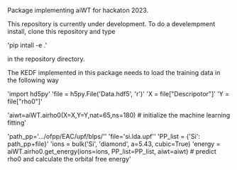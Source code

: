 Package implementing aiWT for hackaton 2023.

This repository is currently under development.
To do a develempment install, clone this repository and type

'pip intall -e .'

in the repository directory.

The KEDF implemented in this package needs to load the training data in the following way

'import hd5py'
'file = h5py.File('Data.hdf5', 'r')'
'X = file["Descripotor"]'
'Y = file["rho0"]'

'aiwt=aiWT.airho0(X=X,Y=Y,nat=65,ns=180) # initialize the machine learning fitting'

'path_pp='.../ofpp/EAC/upf/blps/''
'file='si.lda.upf''
'PP_list = {'Si': path_pp+file}'
'ions = bulk('Si', 'diamond', a=5.43, cubic=True)
'energy = aiWT.airho0.get_energy(ions=ions, PP_list=PP_list, aiwt=aiwt) # predict rho0 and calculate the orbital free energy'
